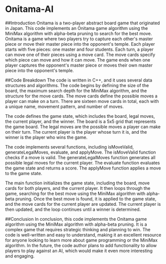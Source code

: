 # Onitama-AI

##Introduction
Onitama is a two-player abstract board game that originated in Japan. This code implements an Onitama game algorithm using the MiniMax algorithm with alpha-beta pruning to search for the best move. Onitama is a game where two players try to capture each other's master piece or move their master piece into the opponent's temple. Each player starts with five pieces: one master and four students. Each turn, a player can move one of their pieces using a move card. The move cards specify which piece can move and how it can move. The game ends when one player captures the opponent's master piece or moves their own master piece into the opponent's temple.

##Code Breakdown
The code is written in C++, and it uses several data structures and algorithms. The code begins by defining the size of the board, the maximum search depth for the MiniMax algorithm, and the structure for the move cards. The move cards define the possible moves a player can make on a turn. There are sixteen move cards in total, each with a unique name, movement pattern, and number of moves.

The code defines the game state, which includes the board, legal moves, the current player, and the winner. The board is a 5x5 grid that represents the game board. The legal moves are the possible moves a player can make on their turn. The current player is the player whose turn it is, and the winner is the player who wins the game.

The code implements several functions, including isMoveValid, generateLegalMoves, evaluate, and applyMove. The isMoveValid function checks if a move is valid. The generateLegalMoves function generates all possible legal moves for the current player. The evaluate function evaluates the game state and returns a score. The applyMove function applies a move to the game state.

The main function initializes the game state, including the board, move cards for both players, and the current player. It then loops through the game, searching for the best move using the MiniMax algorithm with alpha-beta pruning. Once the best move is found, it is applied to the game state, and the move cards for the current player are updated. The current player is then updated, and the loop continues until a winner is determined.

##Conclusion
In conclusion, this code implements the Onitama game algorithm using the MiniMax algorithm with alpha-beta pruning. It is a complex game that requires strategic thinking and planning to win. The code is well-written and easy to understand, making it an excellent resource for anyone looking to learn more about game programming or the MiniMax algorithm. In the future, the code author plans to add functionality to allow players to play against an AI, which would make it even more interesting and engaging.

